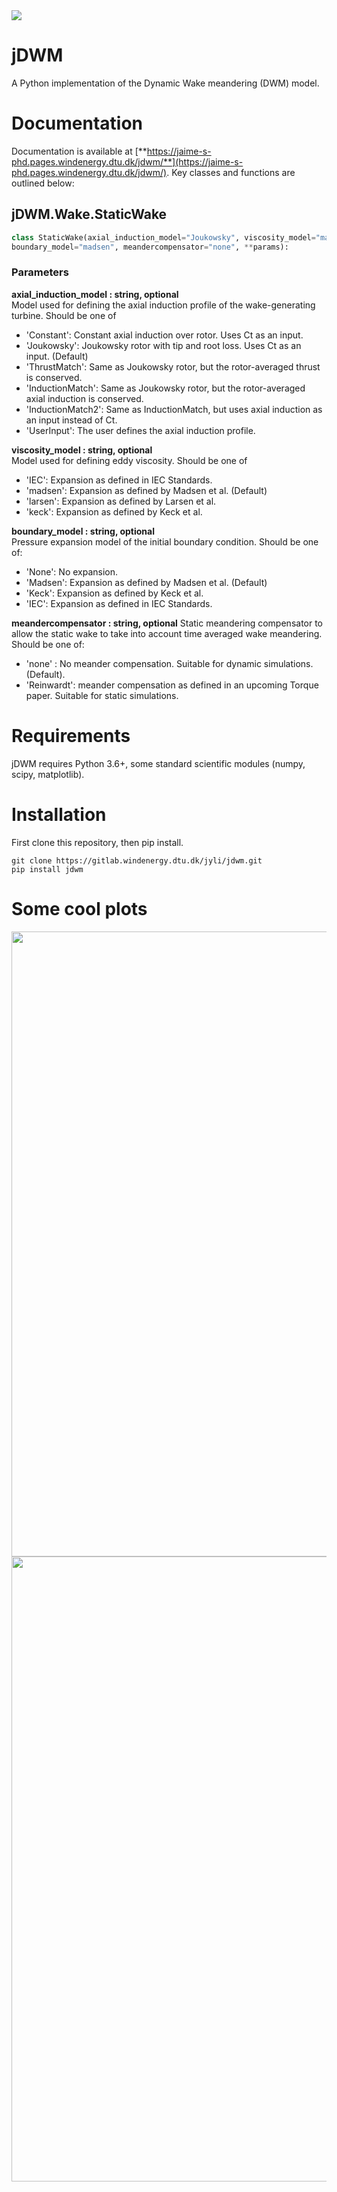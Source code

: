 <a href="https://github.com/psf/black">
<img src=https://img.shields.io/badge/code%20style-black-000000.svg>
</a>

# jDWM

A Python implementation of the Dynamic Wake meandering (DWM) model.

# Documentation
Documentation is available at [**https://jaime-s-phd.pages.windenergy.dtu.dk/jdwm/**](https://jaime-s-phd.pages.windenergy.dtu.dk/jdwm/).
Key classes and functions are outlined below:

## jDWM.Wake.StaticWake
```python
class StaticWake(axial_induction_model="Joukowsky", viscosity_model="madsen", 
boundary_model="madsen", meandercompensator="none", **params):
```
### Parameters

**axial_induction_model : string, optional**  
Model used for defining the axial induction profile of the wake-generating turbine. Should be one of
- 'Constant': Constant axial induction over rotor. Uses Ct as an input.
- 'Joukowsky': Joukowsky rotor with tip and root loss. Uses Ct as an input. (Default)
- 'ThrustMatch': Same as Joukowsky rotor, but the rotor-averaged thrust is conserved.
- 'InductionMatch': Same as Joukowsky rotor, but the rotor-averaged axial induction is conserved.
- 'InductionMatch2': Same as InductionMatch, but uses axial induction as an input instead of Ct.
- 'UserInput': The user defines the axial induction profile.

**viscosity_model : string, optional**  
Model used for defining eddy viscosity. Should be one of
- 'IEC': Expansion as defined in IEC Standards.
- 'madsen':  Expansion as defined by Madsen et al. (Default)
- 'larsen': Expansion as defined by Larsen et al. 
- 'keck': Expansion as defined by Keck et al.

**boundary_model : string, optional**  
Pressure expansion model of the initial boundary condition. Should be one of:
- 'None': No expansion.
- 'Madsen': Expansion as defined by Madsen et al. (Default)
- 'Keck': Expansion as defined by Keck et al.
- 'IEC': Expansion as defined in IEC Standards.

**meandercompensator : string, optional**
Static meandering compensator to allow the static wake to take into account time averaged wake meandering. Should be one of:
- 'none' : No meander compensation. Suitable for dynamic simulations. (Default).
- 'Reinwardt': meander compensation as defined in an upcoming Torque paper. Suitable for static simulations.

# Requirements
jDWM requires Python 3.6+, some standard scientific modules (numpy, scipy, matplotlib).

# Installation
First clone this repository, then pip install.
```
git clone https://gitlab.windenergy.dtu.dk/jyli/jdwm.git
pip install jdwm
```

# Some cool plots
<img src="fig/003_ct.gif" width="1000">
<img src="fig/003_TI.gif" width="1000">
